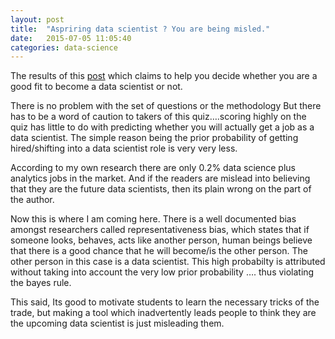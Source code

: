 ```yaml
---
layout: post
title:  "Aspriring data scientist ? You are being misled."
date:   2015-07-05 11:05:40
categories: data-science
---
```

The results of this <a href="http://www.analyticsvidhya.com/blog/2015/06/test-fit-data-scientist/?utm_source=feedburner&utm_medium=email&utm_campaign=Feed%3A+AnalyticsVidhya+%28Analytics+Vidhya%29">post</a> which claims to help you decide whether you are a good fit to become a data scientist or not.

There is no problem with the set of questions or the methodology But there has to be a word of caution to takers of this quiz….scoring highly on the quiz has little to do with predicting whether you will actually get a job as a data scientist. The simple reason being the prior probability of getting hired/shifting into a data scientist role is very very less.

According to my own research there are only 0.2% data science plus analytics jobs in the market. And if the readers are mislead into believing that they are the future data scientists, then its plain wrong on the part of the author.

Now this is where I am coming here. There is a well documented bias amongst researchers called representativeness bias, which states that if someone looks, behaves, acts like another person, human beings believe that there is a good chance that he will become/is the other person. The other person in this case is a data scientist. This high probabilty is attributed without taking into account the very low prior probability …. thus violating the bayes rule.

This said, Its good to motivate students to learn the necessary tricks of the trade, but making a tool which inadvertently leads people to think they are the upcoming data scientist is just misleading them.
